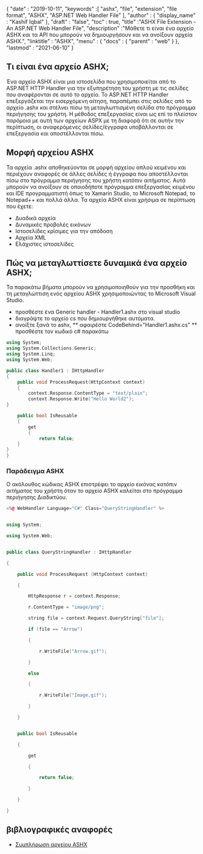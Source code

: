 {
  "date" : "2019-10-11",
  "keywords" :[ "ashx", "file", "extension", "file format", "ASHX", "ASP.NET Web Handler File" ],
  "author" : {
    "display_name" : "Kashif Iqbal"
},
  "draft" : "false",
  "toc" : true,
  "title" :"ASHX File Extension - An ASP.NET Web Handler File",
  "description" :"Μάθετε τι είναι ένα αρχείο ASHX και τα API που μπορούν να δημιουργήσουν και να ανοίξουν αρχεία ASHX.",
  "linktitle" : "ASHX",
  "menu" : {
    "docs" : {
      "parent" : "web"
}
},
  "lastmod" : "2021-06-10"
}

## Τι είναι ένα αρχείο ASHX;

Ένα αρχείο ASHX είναι μια ιστοσελίδα που χρησιμοποιείται από το ASP.NET HTTP Handler για την εξυπηρέτηση του χρήστη με τις σελίδες που αναφέρονται σε αυτό το αρχείο. Το ASP.NET HTTP Handler επεξεργάζεται την εισερχόμενη αίτηση, παραπέμπει στις σελίδες από το αρχείο .ashx και στέλνει πίσω τη μεταγλωττισμένη σελίδα στο πρόγραμμα περιήγησης του χρήστη. Η μέθοδος επεξεργασίας είναι ως επί το πλείστον παρόμοια με αυτή των αρχείων ASPX με τη διαφορά ότι σε αυτήν την περίπτωση, οι αναφερόμενες σελίδες/έγγραφα υποβάλλονται σε επεξεργασία και αποστέλλονται πίσω.

## Μορφή αρχείου ASHX

Τα αρχεία .ashx αποθηκεύονται σε μορφή αρχείου απλού κειμένου και περιέχουν αναφορές σε άλλες σελίδες ή έγγραφα που αποστέλλονται πίσω στο πρόγραμμα περιήγησης του χρήστη κατόπιν αιτήματος. Αυτά μπορούν να ανοίξουν σε οποιοδήποτε πρόγραμμα επεξεργασίας κειμένου και IDE προγραμματιστή όπως το Xamarin Studio, το Microsoft Notepad, το Notepad++ και πολλά άλλα. Τα αρχεία ASHX είναι χρήσιμα σε περίπτωση που έχετε:
* Δυαδικά αρχεία
* Δυναμικές προβολές εικόνων
* Ιστοσελίδες κρίσιμες για την απόδοση
* Αρχεία XML
* Ελάχιστες ιστοσελίδες

## Πώς να μεταγλωττίσετε δυναμικά ένα αρχείο ASHX;

Τα παρακάτω βήματα μπορούν να χρησιμοποιηθούν για την προσθήκη και τη μεταγλώττιση ενός αρχείου ASHX χρησιμοποιώντας το Microsoft Visual Studio.

* προσθέστε ένα Generic handler - Handler1.ashx στο visual studio
* διαγράψτε το αρχείο cs που δημιουργήθηκε αυτόματα.
* ανοίξτε ξανά το ashx,
** αφαιρέστε CodeBehind="Handler1.ashx.cs"
** προσθέστε τον κωδικό c# παρακάτω

```c++
using System;
using System.Collections.Generic;
using System.Linq;
using System.Web;

public class Handler1 : IHttpHandler
{
    public void ProcessRequest(HttpContext context)
    {
        context.Response.ContentType = "text/plain";
        context.Response.Write("Hello World2");
}

    public bool IsReusable
    {
        get
        {
            return false;
    }
}
}
```
### Παράδειγμα ASHX

Ο ακόλουθος κώδικας ASHX επιστρέφει το αρχείο εικόνας κατόπιν αιτήματος του χρήστη όταν το αρχείο ASHX καλείται στο πρόγραμμα περιήγησης Διαδικτύου.


```C++
<%@ WebHandler Language="C#" Class="QueryStringHandler" %>  


using System;  

using System.Web;  


public class QueryStringHandler : IHttpHandler   

{  

    public void ProcessRequest (HttpContext context)   

    {  

        HttpResponse r = context.Response;  

        r.ContentType = "image/png";  

        string file = context.Request.QueryString["file"];  

        if (file == "Arrow")  

        {  

            r.WriteFile("Arrow.gif");  

        }  

        else  

        {  

            r.WriteFile("Image.gif");  

        }  

    }  


    public bool IsReusable   

    {  

        get  

        {  

            return false;  

        }  

    }  

}  

```

## βιβλιογραφικές αναφορές

* [Συμπλήρωση αρχείου ASHX](https://stackoverflow.com/questions/25510189/how-to-dynamically-compile-a-ashx-file)
 


